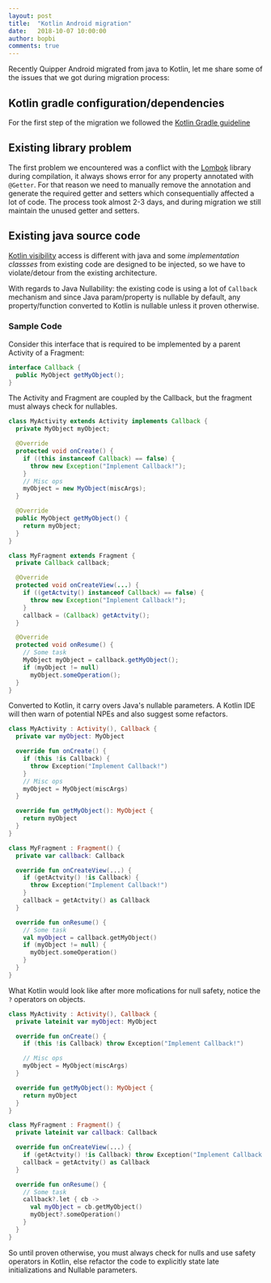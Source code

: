 ```yaml
---
layout: post
title:  "Kotlin Android migration"
date:   2018-10-07 10:00:00
author: bopbi
comments: true
---
```


Recently Quipper Android migrated from java to Kotlin, let me share some of the issues that we got during migration process:

## Kotlin gradle configuration/dependencies
For the first step of the migration we followed the [Kotlin Gradle guideline](https://kotlinlang.org/docs/reference/using-gradle.html)

## Existing library problem
The first problem we encountered was a conflict with the [Lombok](https://projectlombok.org/) library during compilation, it always shows error for any property annotated with ```@Getter```. For that reason we need to manually remove the annotation and generate the required getter and setters which consequentially affected a lot of code. The process took almost 2-3 days, and during migration we still maintain the unused getter and setters.

## Existing java source code
[Kotlin visibility](https://kotlinlang.org/docs/reference/visibility-modifiers.html) access is different with java and some *implementation classses* from existing code are designed to be injected, so we have to violate/detour from the existing architecture.

With regards to Java Nullability: the existing code is using a lot of ```Callback``` mechanism and since Java param/property is nullable by default, any property/function converted to Kotlin is nullable unless it proven otherwise.


### Sample Code

Consider this interface that is required to be implemented by a parent Activity of a Fragment:

```java
interface Callback {
  public MyObject getMyObject();
}
```

The Activity and Fragment are coupled by the Callback, but the fragment must always check for nullables.

```java
class MyActivity extends Activity implements Callback {
  private MyObject myObject;

  @Override
  protected void onCreate() {
    if ((this instanceof Callback) == false) {
      throw new Exception("Implement Callback!");
    } 
    // Misc ops
    myObject = new MyObject(miscArgs);
  }

  @Override
  public MyObject getMyObject() {
    return myObject;
  }
}

class MyFragment extends Fragment {
  private Callback callback;

  @Override
  protected void onCreateView(...) {
    if ((getActvity() instanceof Callback) == false) {
      throw new Exception("Implement Callback!");
    }
    callback = (Callback) getActvity();
  }

  @Override
  protected void onResume() {
    // Some task
    MyObject myObject = callback.getMyObject();
    if (myObject != null)
      myObject.someOperation();
  }
}

```

Converted to Kotlin, it carry overs Java's nullable parameters. A Kotlin IDE will then warn of potential NPEs and also suggest some refactors.

```kotlin
class MyActivity : Activity(), Callback {
  private var myObject: MyObject

  override fun onCreate() {
    if (this !is Callback) {
      throw Exception("Implement Callback!")
    }
    // Misc ops
    myObject = MyObject(miscArgs)
  }

  override fun getMyObject(): MyObject {
    return myObject
  }
}

class MyFragment : Fragment() {
  private var callback: Callback

  override fun onCreateView(...) {
    if (getActvity() !is Callback) {
      throw Exception("Implement Callback!")
    }
    callback = getActvity() as Callback
  }

  override fun onResume() {
    // Some task
    val myObject = callback.getMyObject()
    if (myObject != null) {
      myObject.someOperation()
    }
  }
}

```

What Kotlin would look like after more mofications for null safety, notice the `?` operators on objects.

```kotlin
class MyActivity : Activity(), Callback {
  private lateinit var myObject: MyObject

  override fun onCreate() {
    if (this !is Callback) throw Exception("Implement Callback!")

    // Misc ops
    myObject = MyObject(miscArgs)
  }

  override fun getMyObject(): MyObject {
    return myObject
  }
}

class MyFragment : Fragment() {
  private lateinit var callback: Callback

  override fun onCreateView(...) {
    if (getActvity() !is Callback) throw Exception("Implement Callback!")
    callback = getActvity() as Callback
  }

  override fun onResume() {
    // Some task
    callback?.let { cb -> 
      val myObject = cb.getMyObject()
      myObject?.someOperation()
    }
  }
}
```

So until proven otherwise, you must always check for nulls and use safety operators in Kotlin, else refactor the code to explicitly state late initializations and Nullable parameters.
